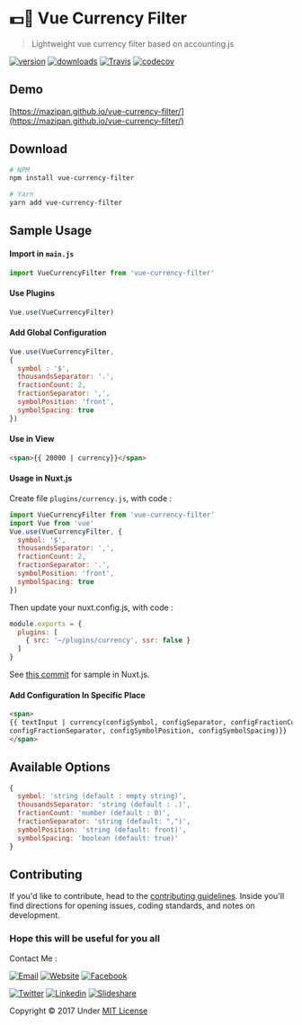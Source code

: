 # 💵🥂  Vue Currency Filter

> Lightweight vue currency filter based on accounting.js

[![version](https://img.shields.io/npm/v/vue-currency-filter.svg)](https://www.npmjs.com/package/vue-currency-filter) [![downloads](https://img.shields.io/npm/dt/vue-currency-filter.svg)](https://www.npmjs.com/package/vue-currency-filter) [![Travis](https://img.shields.io/travis/mazipan/vue-currency-filter.svg)](https://travis-ci.org/mazipan/vue-currency-filter)
[![codecov](https://codecov.io/gh/mazipan/vue-currency-filter/branch/master/graph/badge.svg)](https://codecov.io/gh/mazipan/vue-currency-filter)


## Demo

[https://mazipan.github.io/vue-currency-filter/](https://mazipan.github.io/vue-currency-filter/)

## Download

```bash
# NPM
npm install vue-currency-filter

# Yarn
yarn add vue-currency-filter
```

## Sample Usage

#### Import in `main.js`

```javascript
import VueCurrencyFilter from 'vue-currency-filter'
```

#### Use Plugins

```javascript
Vue.use(VueCurrencyFilter)
```

#### Add Global Configuration

```javascript
Vue.use(VueCurrencyFilter,
{
  symbol : '$',
  thousandsSeparator: '.',
  fractionCount: 2,
  fractionSeparator: ',',
  symbolPosition: 'front',
  symbolSpacing: true
})
```

#### Use in View

```html
<span>{{ 20000 | currency}}</span>
```

#### Usage in Nuxt.js

Create file `plugins/currency.js`, with code :

```js
import VueCurrencyFilter from 'vue-currency-filter'
import Vue from 'vue'
Vue.use(VueCurrencyFilter, {
  symbol: '$',
  thousandsSeparator: ',',
  fractionCount: 2,
  fractionSeparator: '.',
  symbolPosition: 'front',
  symbolSpacing: true
})
```

Then update your nuxt.config.js, with code :

```js
module.exports = {
  plugins: [
    { src: '~/plugins/currency', ssr: false }
  ]
}
```

See [this commit](https://github.com/mazipan/nuxt-blog/commit/59b69e67ca47da973d3c065f57ddecb36ce6da2b) for sample in Nuxt.js.

#### Add Configuration In Specific Place

```html
<span>
{{ textInput | currency(configSymbol, configSeparator, configFractionCount,
configFractionSeparator, configSymbolPosition, configSymbolSpacing)}}
</span>
```

## Available Options

```javascript
{
  symbol: 'string (default : empty string)',
  thousandsSeparator: 'string (default : .)',
  fractionCount: 'number (default : 0)',
  fractionSeparator: 'string (default: ",")',
  symbolPosition: 'string (default: front)',
  symbolSpacing: 'boolean (default: true)'
}
```

## Contributing

If you'd like to contribute, head to the [contributing guidelines](/CONTRIBUTING.md). Inside you'll find directions for opening issues, coding standards, and notes on development.

### Hope this will be useful for you all

Contact Me :

[![Email](https://img.shields.io/badge/mazipanneh-Email-yellow.svg?maxAge=3600)](mailto:mazipanneh@gmail.com)
[![Website](https://img.shields.io/badge/mazipanneh-Blog-brightgreen.svg?maxAge=3600)](https://mazipanneh.com/blog/)
[![Facebook](https://img.shields.io/badge/mazipanneh-Facebook-blue.svg?maxAge=3600)](https://facebook.com/mazipanneh)

[![Twitter](https://img.shields.io/badge/Maz_Ipan-Twitter-55acee.svg?maxAge=3600)](https://twitter.com/Maz_Ipan)
[![Linkedin](https://img.shields.io/badge/irfanmaulanamazipan-Linkedin-0077b5.svg?maxAge=3600)](https://id.linkedin.com/in/irfanmaulanamazipan)
[![Slideshare](https://img.shields.io/badge/IrfanMaulana21-Slideshare-0077b5.svg?maxAge=3600)](https://www.slideshare.net/IrfanMaulana21)

Copyright © 2017 Under [MIT License](https://github.com/mazipan/ghibli-fans/blob/master/LICENSE)
